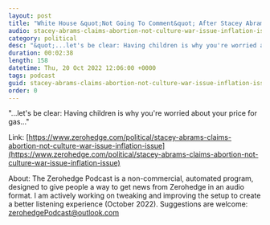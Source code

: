```yaml
---
layout: post
title: "White House &quot;Not Going To Comment&quot; After Stacey Abrams Suggests Abortion Is Not A Culture War Issue But An Inflation Issue"
audio: stacey-abrams-claims-abortion-not-culture-war-issue-inflation-issue-0
category: political
desc: "&quot;...let's be clear: Having children is why you're worried about your price for gas...&quot;"
duration: 00:02:38
length: 158
datetime: Thu, 20 Oct 2022 12:06:00 +0000
tags: podcast
guid: stacey-abrams-claims-abortion-not-culture-war-issue-inflation-issue-0
order: 0
---
```

&quot;...let's be clear: Having children is why you're worried about your price for gas...&quot;

Link: [https://www.zerohedge.com/political/stacey-abrams-claims-abortion-not-culture-war-issue-inflation-issue](https://www.zerohedge.com/political/stacey-abrams-claims-abortion-not-culture-war-issue-inflation-issue)

About: The Zerohedge Podcast is a non-commercial, automated program, designed to give people a way to get news from Zerohedge in an audio format.  I am actively working on tweaking and improving the setup to create a better listening experience (October 2022).  Suggestions are welcome: [zerohedgePodcast@outlook.com](mailto:zerohedgePodcast@outlook.com)